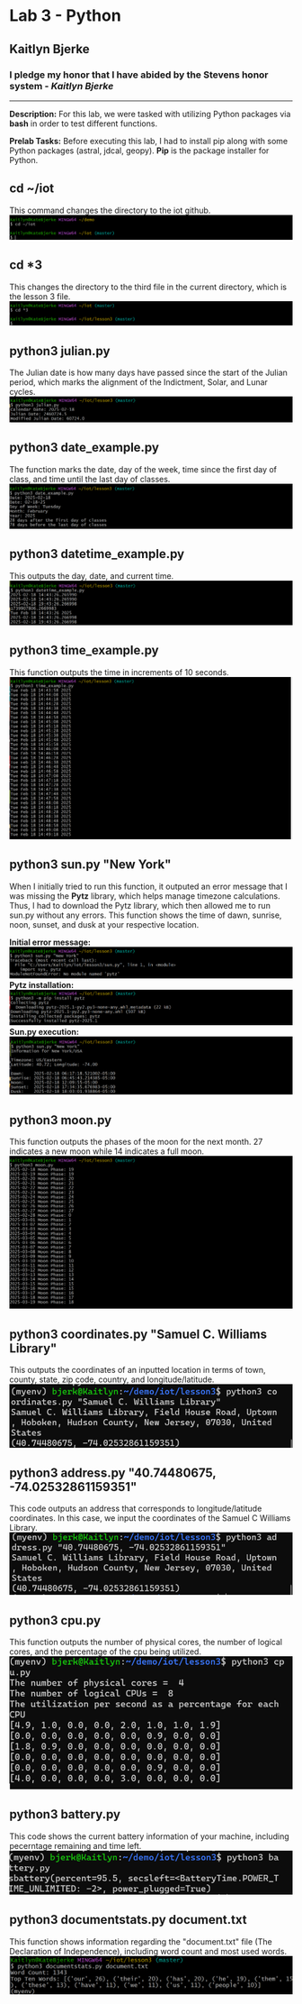 # Lab 3 - Python
## Kaitlyn Bjerke
### I pledge my honor that I have abided by the Stevens honor system - *Kaitlyn Bjerke*
---
**Description:** For this lab, we were tasked with utilizing Python packages via **bash** in order to test different functions.

**Prelab Tasks:** Before executing this lab, I had to install pip along with some Python packages (astral, jdcal, geopy). **Pip** is the package installer for Python.

cd ~/iot
---
This command changes the directory to the iot github.
![cd_iot](https://github.com/kaitlynbjerke/Images/blob/main/lab3/cd_iot%20(2).png)

cd *3
---
This changes the directory to the third file in the current directory, which is the lesson 3 file.
![cd3](https://github.com/kaitlynbjerke/Images/blob/main/lab3/cd3.png)

python3 julian.py
---
The Julian date is how many days have passed since the start of the Julian period, which marks the alignment of the Indictment, Solar, and Lunar cycles.
![julian](https://github.com/kaitlynbjerke/Images/blob/main/lab3/julian.png)

python3 date_example.py
---
The function marks the date, day of the week, time since the first day of class, and time until the last day of classes.
![date](https://github.com/kaitlynbjerke/Images/blob/main/lab3/date.png)

python3 datetime_example.py
---
This outputs the day, date, and current time.
![datetime](https://github.com/kaitlynbjerke/Images/blob/main/lab3/datetime.png)

python3 time_example.py
---
This function outputs the time in increments of 10 seconds.
![time](https://github.com/kaitlynbjerke/Images/blob/main/lab3/time.png)

python3 sun.py "New York"
---
When I initially tried to run this function, it outputed an error message that I was missing the **Pytz** library, which helps manage timezone calculations. Thus, I had to download the Pytz library, which then allowed me to run sun.py without any errors. This function shows the time of dawn, sunrise, noon, sunset, and dusk at your respective location.

**Initial error message:**
![sun_error](https://github.com/kaitlynbjerke/Images/blob/main/lab3/sun_error.png)
**Pytz installation:**
![pytz](https://github.com/kaitlynbjerke/Images/blob/main/lab3/pytz.png)
**Sun.py execution:**
![sun](https://github.com/kaitlynbjerke/Images/blob/main/lab3/sun.png)

python3 moon.py
---
This function outputs the phases of the moon for the next month. 27 indicates a new moon while 14 indicates a full moon.
![moon](https://github.com/kaitlynbjerke/Images/blob/main/lab3/moon.png)

python3 coordinates.py "Samuel C. Williams Library"
---
This outputs the coordinates of an inputted location in terms of town, county, state, zip code, country, and longitude/latitude.
![coordinates](https://github.com/kaitlynbjerke/Images/blob/main/coordinates.py.png)

python3 address.py "40.74480675, -74.02532861159351"
---
This code outputs an address that corresponds to longitude/latitude coordinates. In this case, we input the coordinates of the Samuel C Williams Library.
![address](https://github.com/kaitlynbjerke/Images/blob/main/address.py.png)

python3 cpu.py
---
This function outputs the number of physical cores, the number of logical cores, and the percentage of the cpu being utilized.
![cpu](https://github.com/kaitlynbjerke/Images/blob/main/cpu.py.png)

python3 battery.py
---
This code shows the current battery information of your machine, including pecerntage remaining and time left.
![battery](https://github.com/kaitlynbjerke/Images/blob/main/battery.py.png)

python3 documentstats.py document.txt
---
This function shows information regarding the "document.txt" file (The Declaration of Independence), including word count and most used words.
![docstats](https://github.com/kaitlynbjerke/Images/blob/main/lab3/documentstats.png)
